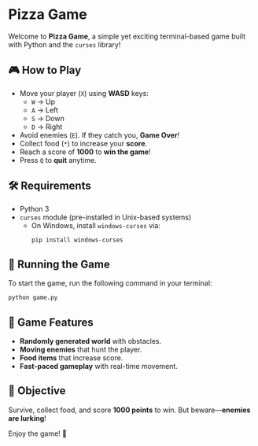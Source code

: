 # Pizza Game

Welcome to **Pizza Game**, a simple yet exciting terminal-based game built with Python and the `curses` library!

## 🎮 How to Play

- Move your player (`X`) using **WASD** keys:
  - `W` → Up
  - `A` → Left
  - `S` → Down
  - `D` → Right
- Avoid enemies (`E`). If they catch you, **Game Over**!
- Collect food (`*`) to increase your **score**.
- Reach a score of **1000** to **win the game**!
- Press `Q` to **quit** anytime.

## 🛠️ Requirements

- Python 3
- `curses` module (pre-installed in Unix-based systems)
  - On Windows, install `windows-curses` via:
    ```sh
    pip install windows-curses
    ```

## 🚀 Running the Game

To start the game, run the following command in your terminal:

```sh
python game.py
```

## 📌 Game Features

- **Randomly generated world** with obstacles.
- **Moving enemies** that hunt the player.
- **Food items** that increase score.
- **Fast-paced gameplay** with real-time movement.

## 🎯 Objective

Survive, collect food, and score **1000 points** to win. But beware—**enemies are lurking**!

Enjoy the game! 🚀
